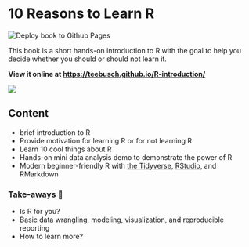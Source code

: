 # 10 Reasons to Learn R

![Deploy book to Github
Pages](https://github.com/Teebusch/R-introduction/actions/workflows/deploy_bookdown.yml/badge.svg)

This book is a short hands-on introduction to R with the goal to help you decide whether
you should or should not learn it.

**View it online at <https://teebusch.github.io/R-introduction/>**

![](https://i.imgur.com/QThpLod.png)

## Content

-   brief introduction to R
-   Provide motivation for learning R or for not learning R
-   Learn 10 cool things about R
-   Hands-on mini data analysis demo to demonstrate the power of R
-   Modern beginner-friendly R with [the Tidyverse](https://www.tidyverse.org/),
    [RStudio](https://www.rstudio.com/products/rstudio/download/), and RMarkdown

### Take-aways :takeout_box:

-   Is R for you?
-   Basic data wrangling, modeling, visualization, and reproducible reporting
-   How to learn more?
